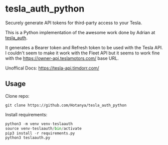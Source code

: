 # tesla_auth_python
Securely generate API tokens for third-party access to your Tesla. 

This is a Python implementation of the awesome work done by Adrian at [tesla_auth](https://github.com/adriankumpf/tesla_auth).

It generates a Bearer token and Refresh token to be used with the Tesla API. I couldn't seem to make it work with the Fleet API but it seems to work fine with the https://owner-api.teslamotors.com/ base URL.

Unoffical Docs:
https://tesla-api.timdorr.com/

## Usage
Clone repo:

`git clone https://github.com/Hotanya/tesla_auth_python`

Install requirements:

```python
python3 -m venv venv-teslaauth
source venv-teslaauth/bin/activate
pip3 install -r requirements.py
python3 teslaauth.py
```
